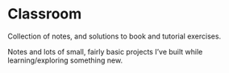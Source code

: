 # Classroom
Collection of notes, and solutions to book and tutorial exercises.

Notes and lots of small, fairly basic projects I’ve built while learning/exploring something new.
